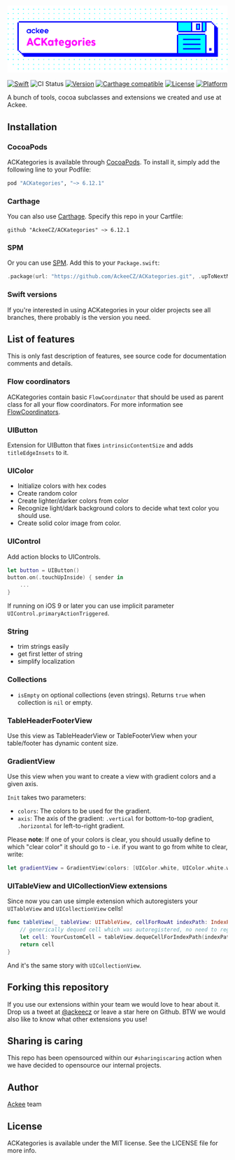![ackee|ACKategories](Resources/cover-image.png)

[![Swift](https://img.shields.io/badge/swift-5.2-orange.svg)](https://github.com/AckeeCZ/ACKategories)
![CI Status](https://github.com/AckeeCZ/ACKategories/workflows/Tests/badge.svg)
[![Version](https://img.shields.io/cocoapods/v/ACKategories.svg?style=flat)](http://cocoapods.org/pods/ACKategories)
[![Carthage compatible](https://img.shields.io/badge/Carthage-compatible-4BC51D.svg?style=flat)](https://github.com/Carthage/Carthage)
[![License](https://img.shields.io/cocoapods/l/ACKategories.svg?style=flat)](http://cocoapods.org/pods/ACKategories)
[![Platform](https://img.shields.io/cocoapods/p/ACKategories.svg?style=flat)](http://cocoapods.org/pods/ACKategories)

A bunch of tools, cocoa subclasses and extensions we created and use at Ackee.

## Installation

### CocoaPods

ACKategories is available through [CocoaPods](http://cocoapods.org). To install it, simply add the following line to your Podfile:

```ruby
pod "ACKategories", "~> 6.12.1"
```

### Carthage

You can also use [Carthage](https://github.com/Carthage/Carthage). Specify this repo in your Cartfile:

```
github "AckeeCZ/ACKategories" ~> 6.12.1
```

### SPM

Or you can use [SPM](https://github.com/apple/swift-package-manager). Add this to your `Package.swift`: 

```swift
.package(url: "https://github.com/AckeeCZ/ACKategories.git", .upToNextMajor(from: "6.12.1")),
```


### Swift versions
If you're interested in using ACKategories in your older projects see all branches, there probably is the version you need.

## List of features
This is only fast description of features, see source code for documentation comments and details.

### Flow coordinators

ACKategories contain basic `FlowCoordinator` that should be used as parent class for all your flow coordinators. For more information see [FlowCoordinators](Documentation/FlowCoordinators.md).

### UIButton
Extension for UIButton that fixes `intrinsicContentSize` and adds `titleEdgeInsets` to it.

### UIColor
- Initialize colors with hex codes
- Create random color
- Create lighter/darker colors from color
- Recognize light/dark background colors to decide what text color you should use.
- Create solid color image from color.

### UIControl
Add action blocks to UIControls.
```swift
let button = UIButton()
button.on(.touchUpInside) { sender in
    ...
}
```
If running on iOS 9 or later you can use implicit parameter `UIControl.primaryActionTriggered`.

### String
- trim strings easily
- get first letter of string
- simplify localization

### Collections
- `isEmpty` on optional collections (even strings). Returns `true` when collection is `nil` or empty.

### TableHeaderFooterView
Use this view as TableHeaderView or TableFooterView when your table/footer has dynamic content size.

### GradientView
Use this view when you want to create a view with gradient colors and a given axis.

`Init` takes two parameters:
- `colors`: The colors to be used for the gradient.
- `axis`: The axis of the gradient: `.vertical` for bottom-to-top gradient, `.horizontal` for left-to-right gradient.

Please **note**: If one of your colors is clear, you should usually define to which "clear color" it should go to - i.e. if you want to go from white to clear, write:
```swift
let gradientView = GradientView(colors: [UIColor.white, UIColor.white.withAlphaComponent(0)], axis: .vertical)
```

### UITableView and UICollectionView extensions
Since now you can use simple extension which autoregisters your `UITableView` and `UICollectionView` cells!
```swift
func tableView(_ tableView: UITableView, cellForRowAt indexPath: IndexPath) -> UITableViewCell {
    // generically dequed cell which was autoregistered, no need to register your cells in advance
    let cell: YourCustomCell = tableView.dequeCellForIndexPath(indexPath)
    return cell
}
```
And it's the same story with `UICollectionView`.

## Forking this repository 
If you use our extensions within your team we would love to hear about it. Drop us a tweet at [@ackeecz][1] or leave a star here on Github. BTW we would also like to know what other extensions you use!

## Sharing is caring
This repo has been opensourced within our `#sharingiscaring` action when we have decided to opensource our internal projects.

## Author

[Ackee](https://ackee.cz) team

## License

ACKategories is available under the MIT license. See the LICENSE file for more info.

[1]:	https://twitter.com/AckeeCZ
